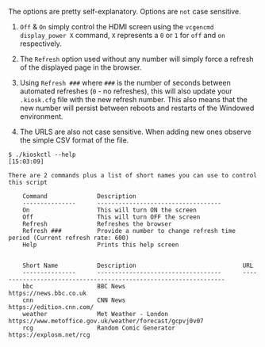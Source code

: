 The options are pretty self-explanatory. Options are `not` case sensitive.

1. `Off` & `On` simply control the HDMI screen using the `vcgencmd display_power X` command, `X` represents a `0` or `1` for `off` and `on` respectively.

2. The `Refresh` option used without any number will simply force a refresh of the displayed page in the browser.

3. Using `Refresh ###` where `###` is the number of seconds between automated refreshes (`0` - no refreshes), this will also update your `.kiosk.cfg` file with the new refresh number. This also means that the new number will persist between reboots and restarts of the Windowed environment.

4. The URLS are also not case sensitive. When adding new ones observe the simple CSV format of the file. 

```
$ ./kioskctl --help                                                                                                         [15:03:09]

There are 2 commands plus a list of short names you can use to control this script

    Command              Description                              
    ---------------      -----------------------------------      
    On                   This will turn ON the screen             
    Off                  This will turn OFF the screen            
    Refresh              Refreshes the browser                    
    Refresh ###          Provide a number to change refresh time period (Current refresh rate: 600) 
    Help                 Prints this help screen                  


    Short Name           Description                              URL                                      
    ---------------      -----------------------------------      ----------------------------------------------------------------- 
    bbc                  BBC News                                 https://news.bbc.co.uk                   
    cnn                  CNN News                                 https://edition.cnn.com/                 
    weather              Met Weather - London                     https://www.metoffice.gov.uk/weather/forecast/gcpvj0v07 
    rcg                  Random Comic Generator                   https://explosm.net/rcg              
```
